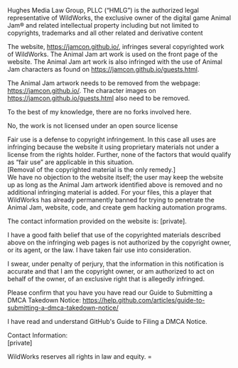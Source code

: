 Hughes Media Law Group, PLLC (“HMLG”) is the authorized legal representative of WildWorks, the exclusive owner of the digital game Animal Jam® and related intellectual property including but not limited to copyrights, trademarks and all other related and derivative content

The website, https://jamcon.github.io/, infringes several copyrighted work of WildWorks. The Animal Jam art work is used on the front page of the website. The Animal Jam art work is also infringed with the use of Animal Jam characters as found on https://jamcon.github.io/guests.html.

The Animal Jam artwork needs to be removed from the webpage: https://jamcon.github.io/. The character images on https://jamcon.github.io/guests.html also need to be removed.

To the best of my knowledge, there are no forks involved here.

No, the work is not licensed under an open source license

Fair use is a defense to copyright infringement. In this case all uses are infringing because the website it using proprietary materials not under a license from the rights holder. Further, none of the factors that would qualify as “fair use” are applicable in this situation.  
[Removal of the copyrighted material is the only remedy.]  
We have no objection to the website itself; the user may keep the website up as long as the Animal Jam artwork identified above is removed and no additional infringing material is added. For your files, this a player that WildWorks has already permanently banned for trying to penetrate the Animal Jam, website, code, and create gem hacking automation programs.

The contact information provided on the website is: [private].

I have a good faith belief that use of the copyrighted materials described above on the infringing web pages is not authorized by the copyright owner, or its agent, or the law. I have taken fair use into consideration.

I swear, under penalty of perjury, that the information in this notification is accurate and that I am the copyright owner, or am authorized to act on behalf of the owner, of an exclusive right that is allegedly infringed.

Please confirm that you have you have read our Guide to Submitting a DMCA Takedown Notice: https://help.github.com/articles/guide-to-submitting-a-dmca-takedown-notice/

I have read and understand GitHub's Guide to Filing a DMCA Notice.

Contact Information:  
[private]

WildWorks reserves all rights in law and equity. =
